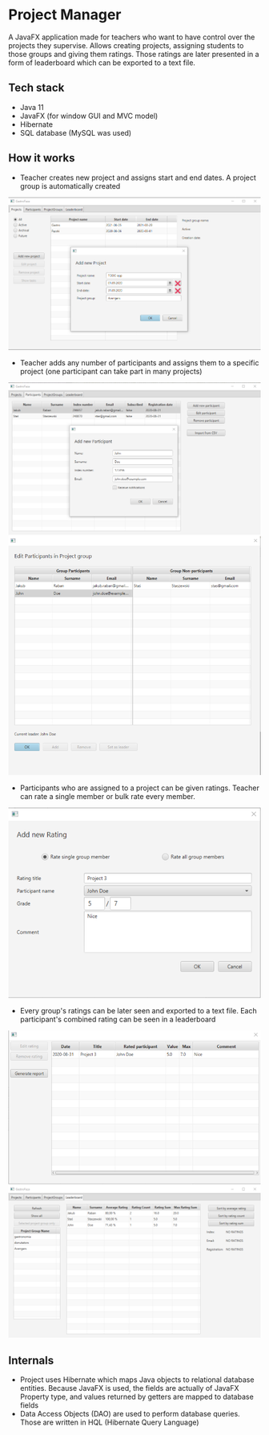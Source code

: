 # Project Manager
A JavaFX application made for teachers who want to have control over the projects they supervise. Allows creating projects, assigning students to those groups and giving them ratings. Those ratings are later presented in a form of leaderboard which can be exported to a text file.

## Tech stack
- Java 11
- JavaFX (for window GUI and MVC model)
- Hibernate
- SQL database (MySQL was used)

## How it works
- Teacher creates new project and assigns start and end dates. A project group is automatically created

![Create project](src/main/resources/images/add_project.png)
- Teacher adds any number of participants and assigns them to a specific project (one participant can take part in many projects)

![Add participants](src/main/resources/images/new_participant.png)
![Assign participants](src/main/resources/images/assign_participants.png)

- Participants who are assigned to a project can be given ratings. Teacher can rate a single member or bulk rate every member. 

![Rate participant](src/main/resources/images/rate_participant.png)

- Every group's ratings can be later seen and exported to a text file. Each participant's combined rating can be seen in a leaderboard

![Group ratings](src/main/resources/images/group_ratings.png)
![Leaderboard](src/main/resources/images/leaderboard.png)

## Internals
- Project uses Hibernate which maps Java objects to relational database entities. Because JavaFX is used, the fields are actually of JavaFX Property type, and values returned by getters are mapped to database fields
- Data Access Objects (DAO) are used to perform database queries. Those are written in HQL (Hibernate Query Language)
